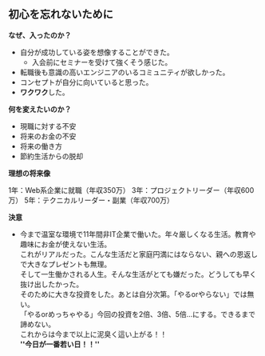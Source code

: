 ## 初心を忘れないために

**なぜ、入ったのか？**
- 自分が成功している姿を想像することができた。
    - 入会前にセミナーを受けて強くそう感じた。 
- 転職後も意識の高いエンジニアのいるコミュニティが欲しかった。
- コンセプトが自分に向いていると思った。
- **ワクワク**した。

**何を変えたいのか？**
- 現職に対する不安
- 将来のお金の不安
- 将来の働き方
- 節約生活からの脱却


**理想の将来像**  

1年：Web系企業に就職（年収350万）
3年：プロジェクトリーダー（年収600万）
5年：テクニカルリーダー・副業（年収700万）

**決意**
- 今まで温室な環境で11年間非IT企業で働いた。年々厳しくなる生活。教育や趣味にお金が使えない生活。  
これがリアルだった。こんな生活だと家庭円満にはならない、親への恩返しで大きなプレゼントも無理。  
そして一生働かされる人生。そんな生活がとても嫌だった。どうしても早く抜け出したかった。  
そのために大きな投資をした。あとは自分次第。「やるorやらない」では無い。  
「やるorめっちゃやる」今回の投資を2倍、3倍、5倍…にする。できるまで諦めない。  
これからは今まで以上に泥臭く這い上がる！！  
**''今日が一番若い日！！''**

